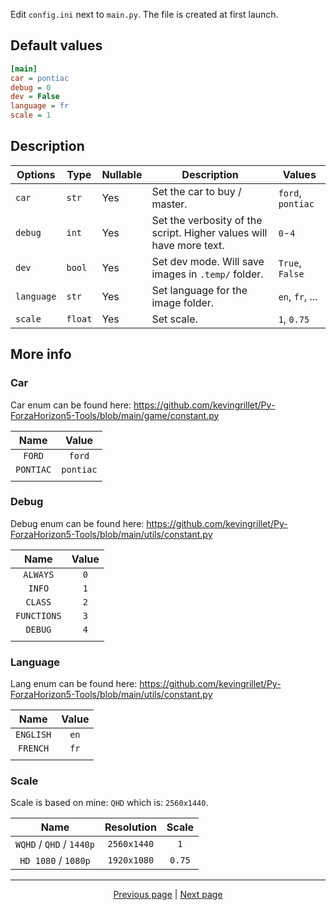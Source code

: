Edit `config.ini` next to `main.py`. The file is created at first launch.

## Default values

```ini
[main]
car = pontiac
debug = 0
dev = False
language = fr
scale = 1
```

## Description

| Options    | Type    | Nullable | Description                                                         | Values            |
|------------|---------|----------|---------------------------------------------------------------------|-------------------|
| `car`      | `str`   | Yes      | Set the car to buy / master.                                        | `ford`, `pontiac` |
| `debug`    | `int`   | Yes      | Set the verbosity of the script. Higher values will have more text. | `0`-`4`           |
| `dev`      | `bool`  | Yes      | Set dev mode. Will save images in `.temp/` folder.                  | `True`, `False`   |
| `language` | `str`   | Yes      | Set language for the image folder.                                  | `en`, `fr`, ...   |
| `scale`    | `float` | Yes      | Set scale.                                                          | `1`, `0.75`       |


## More info

### Car

Car enum can be found here: <https://github.com/kevingrillet/Py-ForzaHorizon5-Tools/blob/main/game/constant.py>

| Name      | Value     |
|:---------:|:---------:|
| `FORD`    | `ford`    |
| `PONTIAC` | `pontiac` |
|           |           |

### Debug

Debug enum can be found here: <https://github.com/kevingrillet/Py-ForzaHorizon5-Tools/blob/main/utils/constant.py>

| Name        | Value |
|:-----------:|:-----:|
| `ALWAYS`    | `0`   |
| `INFO`      | `1`   |
| `CLASS`     | `2`   |
| `FUNCTIONS` | `3`   |
| `DEBUG`     | `4`   |
|             |       |

### Language

Lang enum can be found here: <https://github.com/kevingrillet/Py-ForzaHorizon5-Tools/blob/main/utils/constant.py>

| Name      | Value |
|:---------:|:-----:|
| `ENGLISH` | `en`  |
| `FRENCH`  | `fr`  |
|           |       |

### Scale

Scale is based on mine: `QHD` which is: `2560x1440`.

| Name                     | Resolution  | Scale  |
|:------------------------:|:-----------:|:------:|
| `WQHD` / `QHD` / `1440p` | `2560x1440` | `1`    |
| `HD 1080` / `1080p`      | `1920x1080` | `0.75` |

<hr>

<div align="center">
<a href="https://github.com/kevingrillet/Py-ForzaHorizon5-Tools/wiki/Home">Previous page</a>
|
<a href="https://github.com/kevingrillet/Py-ForzaHorizon5-Tools/wiki/Requirements">Next page</a>
</div>
